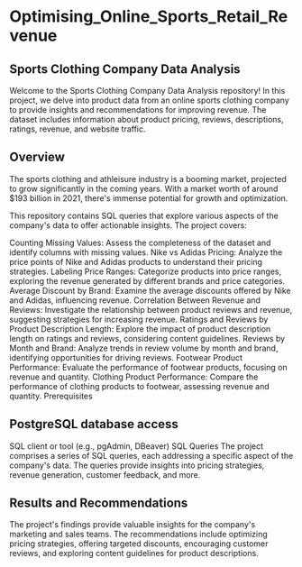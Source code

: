 # Optimising_Online_Sports_Retail_Revenue
## Sports Clothing Company Data Analysis
Welcome to the Sports Clothing Company Data Analysis repository! In this project, we delve into product data from an online sports clothing company to provide insights and recommendations for improving revenue. The dataset includes information about product pricing, reviews, descriptions, ratings, revenue, and website traffic.

## Overview
The sports clothing and athleisure industry is a booming market, projected to grow significantly in the coming years. With a market worth of around $193 billion in 2021, there's immense potential for growth and optimization.

This repository contains SQL queries that explore various aspects of the company's data to offer actionable insights. The project covers:

Counting Missing Values: Assess the completeness of the dataset and identify columns with missing values.
Nike vs Adidas Pricing: Analyze the price points of Nike and Adidas products to understand their pricing strategies.
Labeling Price Ranges: Categorize products into price ranges, exploring the revenue generated by different brands and price categories.
Average Discount by Brand: Examine the average discounts offered by Nike and Adidas, influencing revenue.
Correlation Between Revenue and Reviews: Investigate the relationship between product reviews and revenue, suggesting strategies for increasing revenue.
Ratings and Reviews by Product Description Length: Explore the impact of product description length on ratings and reviews, considering content guidelines.
Reviews by Month and Brand: Analyze trends in review volume by month and brand, identifying opportunities for driving reviews.
Footwear Product Performance: Evaluate the performance of footwear products, focusing on revenue and quantity.
Clothing Product Performance: Compare the performance of clothing products to footwear, assessing revenue and quantity.
Prerequisites
## PostgreSQL database access
SQL client or tool (e.g., pgAdmin, DBeaver)
SQL Queries
The project comprises a series of SQL queries, each addressing a specific aspect of the company's data. The queries provide insights into pricing strategies, revenue generation, customer feedback, and more.

## Results and Recommendations
The project's findings provide valuable insights for the company's marketing and sales teams. The recommendations include optimizing pricing strategies, offering targeted discounts, encouraging customer reviews, and exploring content guidelines for product descriptions.
